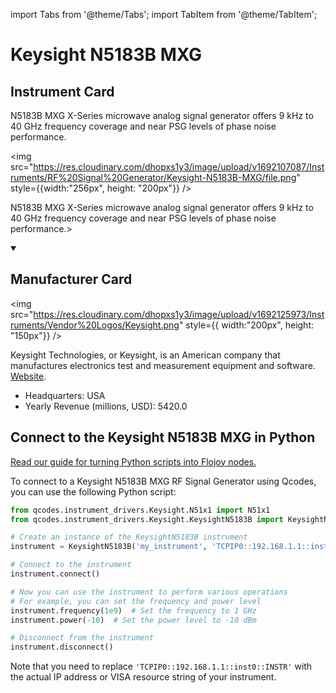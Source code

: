 
import Tabs from '@theme/Tabs';
import TabItem from '@theme/TabItem';

# Keysight N5183B MXG

## Instrument Card

<div className="flex">

<div>

N5183B MXG X-Series microwave analog signal generator offers 9 kHz to 40 GHz frequency coverage and near PSG levels of phase noise performance.

</div>

<img src="https://res.cloudinary.com/dhopxs1y3/image/upload/v1692107087/Instruments/RF%20Signal%20Generator/Keysight-N5183B-MXG/file.png" style={{width:"256px", height: "200px"}} />

</div>

N5183B MXG X-Series microwave analog signal generator offers 9 kHz to 40 GHz frequency coverage and near PSG levels of phase noise performance.>

<details open>
<summary><h2>Manufacturer Card</h2></summary>

<img src="https://res.cloudinary.com/dhopxs1y3/image/upload/v1692125973/Instruments/Vendor%20Logos/Keysight.png" style={{ width:"200px", height: "150px"}} />

Keysight Technologies, or Keysight, is an American company that manufactures electronics test and measurement equipment and software. <a href="https://www.keysight.com/us/en/home.html">Website</a>.

<ul>
  <li>Headquarters: USA</li>
  <li>Yearly Revenue (millions, USD): 5420.0</li>
</ul>
</details>

## Connect to the Keysight N5183B MXG in Python

[Read our guide for turning Python scripts into Flojoy nodes.](https://docs.flojoy.ai/custom-nodes/creating-custom-node/)


<Tabs>
<TabItem value="Qcodes" label="Qcodes">

To connect to a Keysight N5183B MXG RF Signal Generator using Qcodes, you can use the following Python script:

```python
from qcodes.instrument_drivers.Keysight.N51x1 import N51x1
from qcodes.instrument_drivers.Keysight.KeysightN5183B import KeysightN5183B

# Create an instance of the KeysightN5183B instrument
instrument = KeysightN5183B('my_instrument', 'TCPIP0::192.168.1.1::inst0::INSTR')

# Connect to the instrument
instrument.connect()

# Now you can use the instrument to perform various operations
# For example, you can set the frequency and power level
instrument.frequency(1e9)  # Set the frequency to 1 GHz
instrument.power(-10)  # Set the power level to -10 dBm

# Disconnect from the instrument
instrument.disconnect()
```

Note that you need to replace `'TCPIP0::192.168.1.1::inst0::INSTR'` with the actual IP address or VISA resource string of your instrument.

</TabItem>
</Tabs>